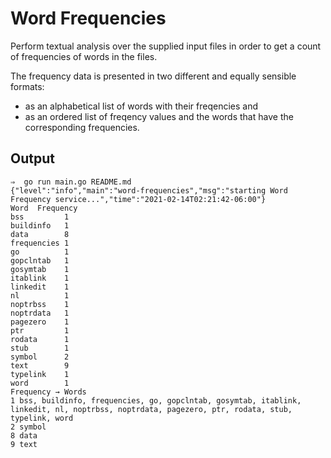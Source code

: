 # Word Frequencies

Perform textual analysis over the supplied input files in order to get a count of frequencies of words in the files.

The frequency data is presented in two different and equally sensible formats:

- as an alphabetical list of words with their freqencies and
- as an ordered list of freqency values and the words that have the corresponding frequencies.

## Output

```shell
⇒  go run main.go README.md
{"level":"info","main":"word-frequencies","msg":"starting Word Frequency service...","time":"2021-02-14T02:21:42-06:00"}
Word  Frequency
bss         1
buildinfo   1
data        8
frequencies 1
go          1
gopclntab   1
gosymtab    1
itablink    1
linkedit    1
nl          1
noptrbss    1
noptrdata   1
pagezero    1
ptr         1
rodata      1
stub        1
symbol      2
text        9
typelink    1
word        1
Frequency → Words
1 bss, buildinfo, frequencies, go, gopclntab, gosymtab, itablink, linkedit, nl, noptrbss, noptrdata, pagezero, ptr, rodata, stub, typelink, word
2 symbol
8 data
9 text
```

